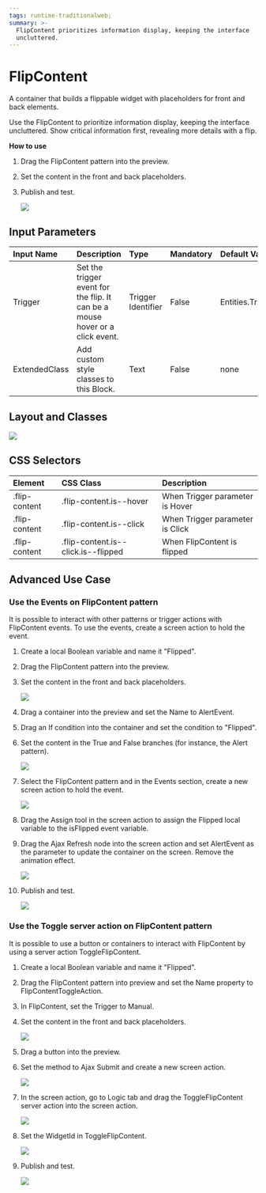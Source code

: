 ```yaml
---
tags: runtime-traditionalweb;
summary: >-
  FlipContent prioritizes information display, keeping the interface
  uncluttered.
---
```


# FlipContent

A container that builds a flippable widget with placeholders for front and back elements.

Use the FlipContent to prioritize information display, keeping the interface uncluttered. Show critical information first, revealing more details with a flip.

**How to use**

1. Drag the FlipContent pattern into the preview.
2. Set the content in the front and back placeholders.
3. Publish and test.

   ![](https://github.com/danielmarquespt/docs-product/tree/e7ea3f444d5129dab245c69ab72ae091554bc4fb/src/develop/ui/patterns/web/utilities/images/flipcontent-image-1.gif?width=500%3E)

## Input Parameters

| **Input Name** | **Description** | **Type** | **Mandatory** | **Default Value** |
| :--- | :--- | :--- | :--- | :--- |
| Trigger | Set the trigger event for the flip. It can be a mouse hover or a click event. | Trigger Identifier | False | Entities.Trigger.Hover |
| ExtendedClass | Add custom style classes to this Block. | Text | False | none |

## Layout and Classes

![](https://github.com/danielmarquespt/docs-product/tree/e7ea3f444d5129dab245c69ab72ae091554bc4fb/src/develop/ui/patterns/web/utilities/images/flipcontent-image-2.png?width=600%3E)

## CSS Selectors

| **Element** | **CSS Class** | **Description** |
| :--- | :--- | :--- |
| .flip-content | .flip-content.is--hover | When Trigger parameter is Hover |
| .flip-content | .flip-content.is--click | When Trigger parameter is Click |
| .flip-content | .flip-content.is--click.is--flipped | When FlipContent is flipped |

## Advanced Use Case

### Use the Events on FlipContent pattern

It is possible to interact with other patterns or trigger actions with FlipContent events. To use the events, create a screen action to hold the event.

1. Create a local Boolean variable and name it "Flipped".
2. Drag the FlipContent pattern into the preview.
3. Set the content in the front and back placeholders.

   ![](https://github.com/danielmarquespt/docs-product/tree/e7ea3f444d5129dab245c69ab72ae091554bc4fb/src/develop/ui/patterns/web/utilities/images/flipcontent-image-3.png%3E)

4. Drag a container into the preview and set the Name to AlertEvent.
5. Drag an If condition into the container and set the condition to "Flipped".
6. Set the content in the True and False branches \(for instance, the Alert pattern\).

   ![](https://github.com/danielmarquespt/docs-product/tree/e7ea3f444d5129dab245c69ab72ae091554bc4fb/src/develop/ui/patterns/web/utilities/images/flipcontent-image-4.png%3E)

7. Select the FlipContent pattern and in the Events section, create a new screen action to hold the event.

   ![](https://github.com/danielmarquespt/docs-product/tree/e7ea3f444d5129dab245c69ab72ae091554bc4fb/src/develop/ui/patterns/web/utilities/images/flipcontent-image-5.png%3E)

8. Drag the Assign tool in the screen action to assign the Flipped local variable to the isFlipped event variable.
9. Drag the Ajax Refresh node into the screen action and set AlertEvent as the parameter to update the container on the screen. Remove the animation effect.

   ![](https://github.com/danielmarquespt/docs-product/tree/e7ea3f444d5129dab245c69ab72ae091554bc4fb/src/develop/ui/patterns/web/utilities/images/flipcontent-image-6.png%3E)

10. Publish and test.

    ![](https://github.com/danielmarquespt/docs-product/tree/e7ea3f444d5129dab245c69ab72ae091554bc4fb/src/develop/ui/patterns/web/utilities/images/flipcontent-image-7.gif%3E)

### Use the Toggle server action on FlipContent pattern

It is possible to use a button or containers to interact with FlipContent by using a server action ToggleFlipContent.

1. Create a local Boolean variable and name it "Flipped".
2. Drag the FlipContent pattern into preview and set the Name property to FlipContentToggleAction.
3. In FlipContent, set the Trigger to Manual.
4. Set the content in the front and back placeholders.

   ![](https://github.com/danielmarquespt/docs-product/tree/e7ea3f444d5129dab245c69ab72ae091554bc4fb/src/develop/ui/patterns/web/utilities/images/flipcontent-image-3.png%3E)

5. Drag a button into the preview.
6. Set the method to Ajax Submit and create a new screen action.

   ![](https://github.com/danielmarquespt/docs-product/tree/e7ea3f444d5129dab245c69ab72ae091554bc4fb/src/develop/ui/patterns/web/utilities/images/flipcontent-image-8.png%3E)

7. In the screen action, go to Logic tab and drag the ToggleFlipContent server action into the screen action.

   ![](https://github.com/danielmarquespt/docs-product/tree/e7ea3f444d5129dab245c69ab72ae091554bc4fb/src/develop/ui/patterns/web/utilities/images/flipcontent-image-5.png%3E)

8. Set the WidgetId in ToggleFlipContent.

   ![](https://github.com/danielmarquespt/docs-product/tree/e7ea3f444d5129dab245c69ab72ae091554bc4fb/src/develop/ui/patterns/web/utilities/images/flipcontent-image-9.png%3E)

9. Publish and test.

   ![](https://github.com/danielmarquespt/docs-product/tree/e7ea3f444d5129dab245c69ab72ae091554bc4fb/src/develop/ui/patterns/web/utilities/images/flipcontent-image-10.gif%3E)

